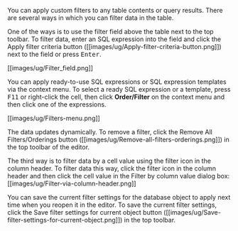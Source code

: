 You can apply custom filters to any table contents or query results. There are several ways in which you can filter data in the table.

One of the ways is to use the filter field above the table next to the top toolbar. To filter data, enter an SQL expression into the field and click the Apply filter criteria button ([[images/ug/Apply-filter-criteria-button.png]]) next to the field or press <kbd>Enter</kbd>.

[[images/ug/Filter_field.png]]
 
You can apply ready-to-use SQL expressions or SQL expression templates via the context menu. To select a ready SQL expression or a template, press <kbd>F11</kbd> or right-click the cell, then click **Order/Filter** on the context menu and then click one of the expressions.

[[images/ug/Filters-menu.png]]
 
The data updates dynamically. To remove a filter, click the Remove All Filters/Orderings button ([[images/ug/Remove-all-filters-orderings.png]]) in the top toolbar of the editor.

The third way is to filter data by a cell value using the filter icon in the column header. To filter data this way, click the filter icon in the column header and then click the cell value in the Filter by column value dialog box:  
[[images/ug/Filter-via-column-header.png]]

You can save the current filter settings for the database object to apply next time when you reopen it in the editor. To save the current filter settings, click the Save filter settings for current object button ([[images/ug/Save-filter-settings-for-current-object.png]]) in the top toolbar.
